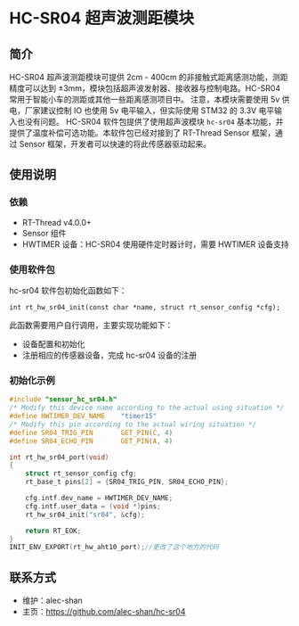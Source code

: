 # HC-SR04 超声波测距模块

## 简介

HC-SR04 超声波测距模块可提供 2cm - 400cm 的非接触式距离感测功能，测距精度可以达到 ±3mm，模块包括超声波发射器、接收器与控制电路。HC-SR04 常用于智能小车的测距或其他一些距离感测项目中。
注意，本模块需要使用 5v 供电，厂家建议控制 IO 也使用 5v 电平输入，但实际使用 STM32 的 3.3V 电平输入也没有问题。
HC-SR04 软件包提供了使用超声波模块 `hc-sr04` 基本功能，并提供了温度补偿可选功能。本软件包已经对接到了 RT-Thread Sensor 框架，通过 Sensor 框架，开发者可以快速的将此传感器驱动起来。

## 使用说明

### 依赖

- RT-Thread v4.0.0+
- Sensor 组件
- HWTIMER 设备：HC-SR04 使用硬件定时器计时，需要 HWTIMER 设备支持

### 使用软件包

hc-sr04 软件包初始化函数如下：

```
int rt_hw_sr04_init(const char *name, struct rt_sensor_config *cfg);
```

此函数需要用户自行调用，主要实现功能如下：

- 设备配置和初始化
- 注册相应的传感器设备，完成 hc-sr04 设备的注册

### 初始化示例

```c
#include "sensor_hc_sr04.h"
/* Modify this device name according to the actual using situation */
#define HWTIMER_DEV_NAME    "timer15"
/* Modify this pin according to the actual wiring situation */
#define SR04_TRIG_PIN       GET_PIN(C, 4)
#define SR04_ECHO_PIN       GET_PIN(A, 4)

int rt_hw_sr04_port(void)
{
    struct rt_sensor_config cfg;
    rt_base_t pins[2] = {SR04_TRIG_PIN, SR04_ECHO_PIN};

    cfg.intf.dev_name = HWTIMER_DEV_NAME;
    cfg.intf.user_data = (void *)pins;
    rt_hw_sr04_init("sr04", &cfg);

    return RT_EOK;
}
INIT_ENV_EXPORT(rt_hw_aht10_port);//更改了这个地方的代码
```

## 联系方式

- 维护：alec-shan
- 主页：https://github.com/alec-shan/hc-sr04